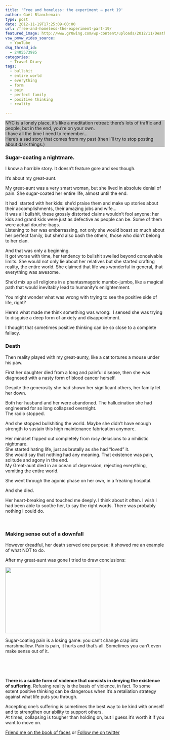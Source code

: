```yaml
---
title: 'Free and homeless: the experiment – part 19'
author: Gaël Blanchemain
type: post
date: 2012-11-19T17:25:09+00:00
url: /free-and-homeless-the-experiment-part-19/
featured_image: http://www.gr0wing.com/wp-content/uploads/2012/11/DeathByCottonCandy.jpg
vsw_pmvw_video_source:
  - YouTube
dsq_thread_id:
  - 2405573985
categories:
  - Travel Diary
tags:
  - bullshit
  - entire world
  - everything
  - form
  - pain
  - perfect family
  - positive thinking
  - reality

---
```

<p style="background-color: silver;">
  NYC is a lonely place, it&#8217;s like a meditation retreat: there&#8217;s lots of traffic and people, but in the end, you&#8217;re on your own.<br /> I have all the time I need to remember&#8230;<br /> Here&#8217;s a sad story that comes from my past (then I&#8217;ll try to stop posting about dark things.)
</p>

### Sugar-coating a nightmare.

I know a horrible story. It doesn&#8217;t feature gore and sex though. <!--more-->

It&#8217;s about my great-aunt.

My great-aunt was a very smart woman, but she lived in absolute denial of pain. She sugar-coated her entire life, almost until the end.

It had  started with her kids: she&#8217;d praise them and make up stories about their accomplishments, their amazing jobs and wife…  
It was all bullshit, these grossly distorted claims wouldn&#8217;t fool anyone: her kids and grand kids were just as defective as people can be. Some of them were actual douche-bags.  
Listening to her was embarrassing, not only she would boast so much about her perfect family, but she&#8217;d also bash the others, those who didn&#8217;t belong to her clan.

And that was only a beginning.  
It got worse with time, her tendency to bullshit swelled beyond conceivable limits. She would not only lie about her relatives but she started crafting reality, the entire world. She claimed that life was wonderful in general, that everything was awesome.

She&#8217;d mix up all religions in a phantasmagoric mumbo-jumbo, like a magical path that would inevitably lead to humanity&#8217;s enlightenment.

You might wonder what was wrong with trying to see the positive side of life, right?

Here&#8217;s what made me think something was wrong:  I sensed she was trying to disguise a deep form of anxiety and disappointment.

I thought that sometimes positive thinking can be so close to a complete fallacy.

### Death

Then reality played with my great-aunty, like a cat tortures a mouse under his paw.

First her daughter died from a long and painful disease, then she was diagnosed with a nasty form of blood cancer herself.

Despite the generosity she had shown her significant others, her family let her down.

Both her husband and her were abandoned. The hallucination she had engineered for so long collapsed overnight.  
The radio stopped.

And she stopped bullshiting the world. Maybe she didn&#8217;t have enough strength to sustain this high maintenance fabrication anymore.

Her mindset flipped out completely from rosy delusions to a nihilistic nightmare.  
She started hating life, just as brutally as she had &#8220;loved&#8221; it.  
She would say that nothing had any meaning. That existence was pain, solitude and agony in the end.  
My Great-aunt died in an ocean of depression, rejecting everything, vomiting the entire world.

She went through the agonic phase on her own, in a freaking hospital.

And she died.

Her heart-breaking end touched me deeply. I think about it often. I wish I had been able to soothe her, to say the right words. There was probably nothing I could do.

&nbsp;

### Making sense out of a downfall

However dreadful, her death served one purpose: it showed me an example of what NOT to do.

After my great-aunt was gone I tried to draw conclusions:

<img class="alignleft size-medium wp-image-3936" title="self shooting gun" src="http://www.gr0wing.com/wp-content/uploads/2012/11/self-shooting-gun-300x209.jpg" alt="" width="300" height="209" srcset="https://www.gr0wing.com/wp-content/uploads/2012/11/self-shooting-gun-300x209.jpg 300w, https://www.gr0wing.com/wp-content/uploads/2012/11/self-shooting-gun.jpg 381w" sizes="(max-width: 300px) 100vw, 300px" /> 

Sugar-coating pain is a losing game: you can&#8217;t change crap into marshmallow. Pain is pain, it hurts and that&#8217;s all. Sometimes you can&#8217;t even make sense out of it.

&nbsp;

&nbsp;

**There is a subtle form of violence that consists in denying the existence of suffering**. Refusing reality is the basis of violence, in fact. To some extent positive thinking can be dangerous when it&#8217;s a retaliation strategy against what life puts you through.

Accepting one&#8217;s suffering is sometimes the best way to be kind with oneself and to strengthen our ability to support others.  
At times, collapsing is tougher than holding on, but I guess it&#8217;s worth it if you want to move on.

[Friend me on the book of faces][1] or [Follow me on twitter][2]

 [1]: https://www.facebook.com/gael.blanchemain
 [2]: https://twitter.com/#!/gaelblanchemain